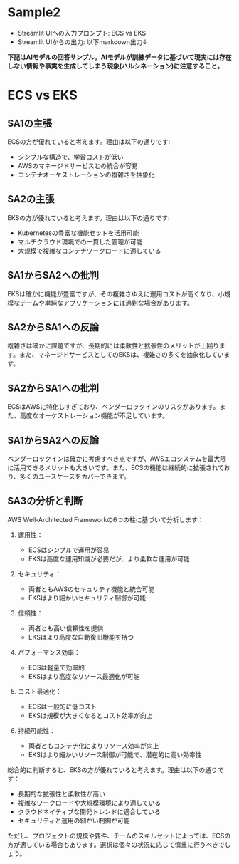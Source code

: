 # Sample2
- Streamlit UIへの入力プロンプト: ECS vs EKS
- Streamlit UIからの出力: 以下markdown出力↓

**下記はAIモデルの回答サンプル。AIモデルが訓練データに基づいて現実には存在しない情報や事実を生成してしまう現象(ハルシネーション)に注意すること。**

# ECS vs EKS

## SA1の主張
ECSの方が優れていると考えます。理由は以下の通りです:

- シンプルな構造で、学習コストが低い
- AWSのマネージドサービスとの統合が容易
- コンテナオーケストレーションの複雑さを抽象化

## SA2の主張
EKSの方が優れていると考えます。理由は以下の通りです:

- Kubernetesの豊富な機能セットを活用可能
- マルチクラウド環境での一貫した管理が可能
- 大規模で複雑なコンテナワークロードに適している

## SA1からSA2への批判
EKSは確かに機能が豊富ですが、その複雑さゆえに運用コストが高くなり、小規模なチームや単純なアプリケーションには過剰な場合があります。

## SA2からSA1への反論
複雑さは確かに課題ですが、長期的には柔軟性と拡張性のメリットが上回ります。また、マネージドサービスとしてのEKSは、複雑さの多くを抽象化しています。

## SA2からSA1への批判
ECSはAWSに特化しすぎており、ベンダーロックインのリスクがあります。また、高度なオーケストレーション機能が不足しています。

## SA1からSA2への反論
ベンダーロックインは確かに考慮すべき点ですが、AWSエコシステムを最大限に活用できるメリットも大きいです。また、ECSの機能は継続的に拡張されており、多くのユースケースをカバーできます。

## SA3の分析と判断

AWS Well-Architected Frameworkの6つの柱に基づいて分析します：

1. 運用性：
   - ECSはシンプルで運用が容易
   - EKSは高度な運用知識が必要だが、より柔軟な運用が可能

2. セキュリティ：
   - 両者ともAWSのセキュリティ機能と統合可能
   - EKSはより細かいセキュリティ制御が可能

3. 信頼性：
   - 両者とも高い信頼性を提供
   - EKSはより高度な自動復旧機能を持つ

4. パフォーマンス効率：
   - ECSは軽量で効率的
   - EKSはより高度なリソース最適化が可能

5. コスト最適化：
   - ECSは一般的に低コスト
   - EKSは規模が大きくなるとコスト効率が向上

6. 持続可能性：
   - 両者ともコンテナ化によりリソース効率が向上
   - EKSはより細かいリソース制御が可能で、潜在的に高い効率性

総合的に判断すると、EKSの方が優れていると考えます。理由は以下の通りです：

- 長期的な拡張性と柔軟性が高い
- 複雑なワークロードや大規模環境により適している
- クラウドネイティブな開発トレンドに適合している
- セキュリティと運用の細かい制御が可能

ただし、プロジェクトの規模や要件、チームのスキルセットによっては、ECSの方が適している場合もあります。選択は個々の状況に応じて慎重に行うべきでしょう。
